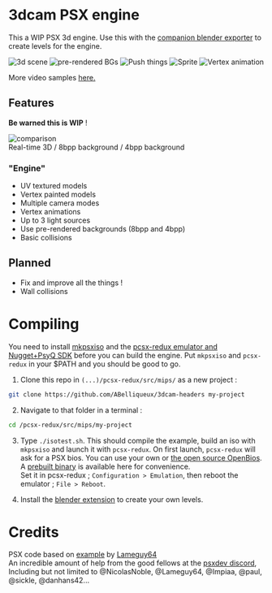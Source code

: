 # 3dcam PSX engine

This a WIP PSX 3d engine. Use this with the [companion blender exporter](https://github.com/ABelliqueux/blender_io_export_psx_mesh) to create levels for the engine.

![3d scene](https://wiki.arthus.net/assets/3d.gif)
![pre-rendered BGs](https://wiki.arthus.net/assets/precalc.gif)
![Push things](https://wiki.arthus.net/assets/push.gif)
![Sprite](https://wiki.arthus.net/assets/sprite.gif)
![Vertex animation](https://wiki.arthus.net/assets/vertexanim.gif)

More video samples [here.](https://tube.fdn.fr/video-channels/psxdev/videos)

## Features

**Be warned this is WIP** !

![comparison](https://wiki.arthus.net/assets/rt-8b-4b.gif)  
Real-time 3D / 8bpp background / 4bpp background
  
### "Engine"

  * UV textured models
  * Vertex painted models
  * Multiple camera modes
  * Vertex animations
  * Up to 3 light sources
  * Use pre-rendered backgrounds (8bpp and 4bpp)
  * Basic collisions
  
## Planned

  * Fix and improve all the things !
  * Wall collisions

# Compiling

You need to install [mkpsxiso](https://github.com/Lameguy64/mkpsxiso) and the [pcsx-redux emulator and Nugget+PsyQ SDK](https://github.com/ABelliqueux/nolibgs_hello_worlds#setting-up-the-sdk--modern-gcc--psyq-aka-nuggetpsyq) before
you can build the engine. Put `mkpsxiso` and `pcsx-redux` in your $PATH and you should be good to go.

  1. Clone this repo in `(...)/pcsx-redux/src/mips/` as a new project :
```bash
git clone https://github.com/ABelliqueux/3dcam-headers my-project
```
  2. Navigate to that folder in a terminal :
```bash
cd /pcsx-redux/src/mips/my-project
```
  3. Type `./isotest.sh`. This should compile the example, build an iso with `mkpsxiso` and launch it with `pcsx-redux`.
  On first launch, `pcsx-redux` will ask for a PSX bios. You can use your own or [the open source OpenBios](https://github.com/grumpycoders/pcsx-redux/tree/main/src/mips/openbios).  
  A [prebuilt binary](http://psx.arthus.net/roms/bios/openbios.bin) is available here for convenience.  
  Set it in pcsx-redux ; `Configuration > Emulation`, then reboot the emulator ; `File > Reboot`. 
  
  4. Install the [blender extension](https://github.com/ABelliqueux/blender_io_export_psx_mesh) to create your own levels.
  
# Credits

PSX code based on [example](http://psx.arthus.net/code/primdraw.7z) by [Lameguy64](https://github.com/Lameguy64)  
An incredible amount of help from the good fellows at the [psxdev discord](https://discord.com/invite/EnaNgrqJ?utm_source=Discord%20Widget&utm_medium=Connect),  
Including but not limited to @NicolasNoble, @Lameguy64, @Impiaa, @paul, @sickle, @danhans42...
